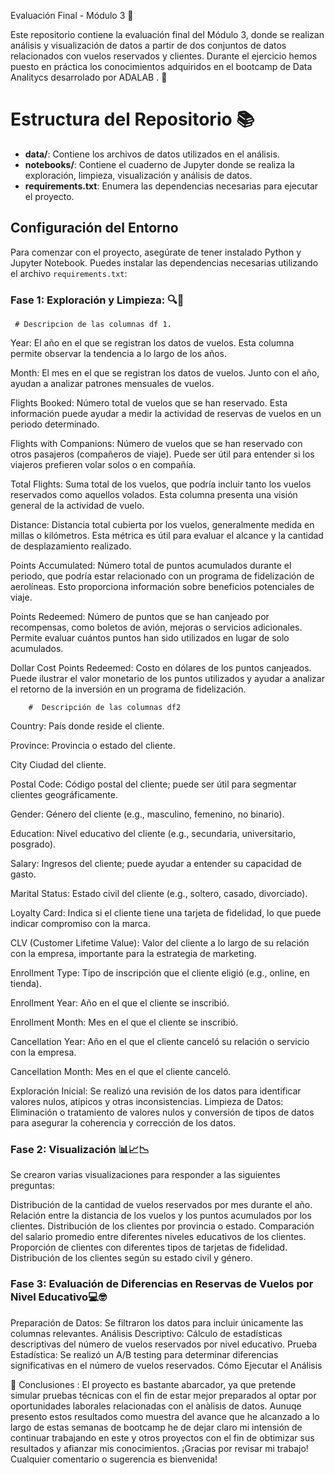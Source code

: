 Evaluación Final - Módulo 3 📝

Este repositorio contiene la evaluación final del Módulo 3, donde se realizan análisis y visualización de datos a partir de dos conjuntos de datos relacionados con vuelos reservados y clientes. Durante el ejercicio hemos puesto en práctica los conocimientos adquiridos en el bootcamp de Data Analitycs desarrolado por ADALAB . 💜

# Estructura del Repositorio 📚

- **data/**: Contiene los archivos de datos utilizados en el análisis.
- **notebooks/**: Contiene el cuaderno de Jupyter donde se realiza la exploración, limpieza, visualización y análisis de datos.
- **requirements.txt**: Enumera las dependencias necesarias para ejecutar el proyecto.

## Configuración del Entorno

Para comenzar con el proyecto, asegúrate de tener instalado Python y Jupyter Notebook. Puedes instalar las dependencias necesarias utilizando el archivo `requirements.txt`:


### Fase 1:  Exploración y Limpieza: 🔍🧹
     # Descripcion de las columnas df 1. 

Year: El año en el que se registran los datos de vuelos. Esta columna permite observar la tendencia a lo largo de los años.

Month: El mes en el que se registran los datos de vuelos. Junto con el año, ayudan a analizar patrones mensuales de vuelos.

Flights Booked: Número total de vuelos que se han reservado. Esta información puede ayudar a medir la actividad de reservas de vuelos en un periodo determinado.

Flights with Companions: Número de vuelos que se han reservado con otros pasajeros (compañeros de viaje). Puede ser útil para entender si los viajeros prefieren volar solos o en compañía.

Total Flights: Suma total de los vuelos, que podría incluir tanto los vuelos reservados como aquellos volados. Esta columna presenta una visión general de la actividad de vuelo.

Distance: Distancia total cubierta por los vuelos, generalmente medida en millas o kilómetros. Esta métrica es útil para evaluar el alcance y la cantidad de desplazamiento realizado.

Points Accumulated: Número total de puntos acumulados durante el periodo, que podría estar relacionado con un programa de fidelización de aerolíneas. Esto proporciona información sobre beneficios potenciales de viaje.

Points Redeemed: Número de puntos que se han canjeado por recompensas, como boletos de avión, mejoras o servicios adicionales. Permite evaluar cuántos puntos han sido utilizados en lugar de solo acumulados.

Dollar Cost Points Redeemed: Costo en dólares de los puntos canjeados. Puede ilustrar el valor monetario de los puntos utilizados y ayudar a analizar el retorno de la inversión en un programa de fidelización.

        #  Descripción de las columnas df2

Country: País donde reside el cliente.

Province: Provincia o estado del cliente.

City Ciudad del cliente.

Postal Code: Código postal del cliente; puede ser útil para segmentar clientes geográficamente.

Gender: Género del cliente (e.g., masculino, femenino, no binario).

Education: Nivel educativo del cliente (e.g., secundaria, universitario, posgrado).

Salary: Ingresos del cliente; puede ayudar a entender su capacidad de gasto.

Marital Status: Estado civil del cliente (e.g., soltero, casado, divorciado).

Loyalty Card: Indica si el cliente tiene una tarjeta de fidelidad, lo que puede indicar compromiso con la marca.

CLV (Customer Lifetime Value): Valor del cliente a lo largo de su relación con la empresa, importante para la estrategia de marketing.

Enrollment Type: Tipo de inscripción que el cliente eligió (e.g., online, en tienda).

Enrollment Year: Año en el que el cliente se inscribió.

Enrollment Month: Mes en el que el cliente se inscribió.

Cancellation Year: Año en el que el cliente canceló su relación o servicio con la empresa.

Cancellation Month: Mes en el que el cliente canceló.

Exploración Inicial: Se realizó una revisión de los datos para identificar valores nulos, atípicos y otras inconsistencias.
Limpieza de Datos: Eliminación o tratamiento de valores nulos y conversión de tipos de datos para asegurar la coherencia y corrección de los datos.

### Fase 2: Visualización  📊📈📉

Se crearon varias visualizaciones para responder a las siguientes preguntas:

Distribución de la cantidad de vuelos reservados por mes durante el año.
Relación entre la distancia de los vuelos y los puntos acumulados por los clientes.
Distribución de los clientes por provincia o estado.
Comparación del salario promedio entre diferentes niveles educativos de los clientes.
Proporción de clientes con diferentes tipos de tarjetas de fidelidad.
Distribución de los clientes según su estado civil y género.


### Fase 3: Evaluación de Diferencias en Reservas de Vuelos por Nivel Educativo💻🤓

Preparación de Datos: Se filtraron los datos para incluir únicamente las columnas relevantes.
Análisis Descriptivo: Cálculo de estadísticas descriptivas del número de vuelos reservados por nivel educativo.
Prueba Estadística: Se realizó un A/B testing para determinar diferencias significativas en el número de vuelos reservados.
Cómo Ejecutar el Análisis

📌 Conclusiones :
El proyecto es bastante abarcador, ya que pretende simular pruebas técnicas con el fin de estar mejor preparados al optar por oportunidades laborales relacionadas con el anàlisis de datos. Aunuqe presento estos resultados como muestra del avance que he alcanzado a lo largo de estas semanas de bootcamp he de dejar claro mi intensión de continuar trabajando en este y otros proyectos con el fin de obtimizar sus resultados y afianzar mis conocimientos. 
¡Gracias por revisar mi trabajo! Cualquier comentario o sugerencia es bienvenida! 




